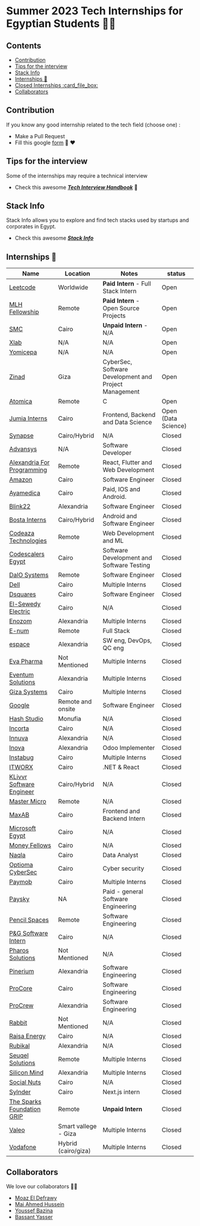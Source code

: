 # Summer 2023 Tech Internships for Egyptian Students 👩‍💻

## Contents
  - [Contribution](#contribution)
  - [Tips for the interview](#tips-for-the-interview)
  - [Stack Info](#stack-info)
  - [Internships :necktie:](#internships-necktie)
  - [Closed Internships :card\_file\_box:](#closed-internships-card_file_box)
  - [Collaborators](#collaborators)

## Contribution
If you know any good internship related to the tech field (choose one) :
- Make a Pull Request
- Fill this google [form](https://docs.google.com/forms/d/e/1FAIpQLSf5ZYrhhYziWFQChdfxU_UWYacAHRsCuYpixuqhJ4pL_7RF-w/viewform?usp=sf_link) 🤗 ❤️

## Tips for the interview
Some of the internships may require a technical interview

- Check this awesome [***Tech Interview Handbook***](https://github.com/yangshun/tech-interview-handbook) 📖

## Stack Info
Stack Info allows you to explore and find tech stacks used by startups and corporates in Egypt.

- Check this awesome [***Stack Info***](http://www.stackinfo.me/)

## Internships :necktie:
| Name  |  Location |  Notes | status |
|---|---|-------------|--|
|[Leetcode](https://www.cognitoforms.com/LeetCodeLLC/FullStackEngineerIntern) | Worldwide | **Paid Intern** - Full Stack Intern | Open |
|[MLH Fellowship](https://fellowship.mlh.io/) | Remote | **Paid Intern** - Open Source Projects | Open |
|[SMC](https://docs.google.com/forms/d/e/1FAIpQLScxB95pTrMZzc2wH7BSS76n3gGKvIYglbcLv-EC2v7koW5Wfg/viewform) | Cairo | <b>Unpaid Intern</b> - N/A | Open |
|[Xlab](https://xlab-group.com/apply/) | N/A | N/A | Open |
|[Yomicepa](https://docs.google.com/forms/d/e/1FAIpQLSeBs4g6wn1E7U1zMkoR95rB8MXvGKnHsecznbVu_lTGqeN64Q/viewform) | N/A | N/A | Open |
|[Zinad](https://zinad.net/internship-program.html) | Giza | CyberSec, Software Development and Project Management | Open |
|[Atomica](https://careers.atomica.ai/job/c-software-engineer-internship/) | Remote | C | Open |
|[Jumia Interns](https://boards.eu.greenhouse.io/jumia) | Cairo | Frontend, Backend and Data Science | Open (Data Science) |
|[Synapse](https://www.synapse-analytics.io/) | Cairo/Hybrid | N/A | Closed |
|[Advansys](https://www.advansys-esc.com/careers/job-opening/) | N/A | Software Developer | Closed |
|[Alexandria For Programming](https://wuzzuf.net/jobs/careers/Alexandria-for-programming-Egypt-6203) | Remote | React, Flutter and Web Development | Closed |
|[Amazon](https://www.amazon.jobs/en/search?base_query=internship&country=EG) | Cairo | Software Engineer | Closed |
|[Ayamedica](https://www.ayamedica.com/careers) | Cairo | Paid, IOS and Android. | Closed |
|[Blink22](https://www.blink22.com/careers/) | Alexandria | Software Engineer | Closed |
|[Bosta Interns](https://jobs.lever.co/Bosta/?team=Engineering) | Cairo/Hybrid | Android and Software Engineer | Closed |
|[Codeaza Technologies](https://www.linkedin.com/company/codeaza/jobs/) | Remote | Web Development and ML | Closed |
|[Codescalers Egypt](https://www.codescalers-egypt.com/careers) | Cairo | Software Development and Software Testing | Closed |
|[DalO Systems](https://angel.co/company/dalosystems/jobs/1047126-junior-software-engineer-backend-intern) | Remote | Software Engineer | Closed |
|[Dell](http://bitly.ws/EETR) | Cairo | Multiple Interns | Closed |
|[Dsquares](https://dsquares.recruitee.com/) | Cairo | Software Engineer | Closed |
|[El-Sewedy Electric](https://elsewedyelectric.com/en/careers/) | Cairo | N/A | Closed |
|[Enozom](https://enozom.com/Company/Join_Us/) | Alexandria | Multiple Interns | Closed |
|[E-num](https://www.linkedin.com/company/e-num/jobs/) | Remote | Full Stack | Closed |
|[espace](https://espace.com.eg/blog/category/intenship/) | Alexandria | SW eng, DevOps,  QC eng | Closed |
|[Eva Pharma](https://www.linkedin.com/company/eva-pharma/posts/?feedView=all) | Not Mentioned | Multiple Interns | Closed |
|[Eventum Solutions](http://eventumsolutions.com/careers/) | Alexandria | Multiple Interns | Closed |
|[Giza Systems](https://www.gizasystemscareers.com/en/egypt/jobs/headway-intern-2023-software-development-center-4688135/) | Cairo | Multiple Interns | Closed |
|[Google](https://careers.google.com/jobs/results/?category=DATA_CENTER_OPERATIONS&category=DEVELOPER_RELATIONS&category=HARDWARE_ENGINEERING&category=INFORMATION_TECHNOLOGY&category=MANUFACTURING_SUPPLY_CHAIN&category=NETWORK_ENGINEERING&category=PRODUCT_MANAGEMENT&category=PROGRAM_MANAGEMENT&category=SOFTWARE_ENGINEERING&category=TECHNICAL_INFRASTRUCTURE_ENGINEERING&category=TECHNICAL_SOLUTIONS&category=TECHNICAL_WRITING&category=USER_EXPERIENCE&employment_type=INTERN&jex=ENTRY_LEVEL) | Remote and onsite | Software Engineer | Closed |
|[Hash Studio](http://www.hashstudio.com/) | Monufia | N/A | Closed |
|[Incorta](https://www.incorta.com/careers#positions) | Cairo | N/A | Closed |
|[Innuva](https://www.linkedin.com/posts/innuva_innuva-innuvians-university-activity-7062005481417957376-flR2?utm_source=share&utm_medium=member_android) | Alexandria | N/A | Closed |
|[Inova](https://inovaeg.com/jobs/) | Alexandria | Odoo Implementer | Closed |
|[Instabug](https://www.instabug.com/careers) | Cairo | Multiple Interns | Closed |
|[ITWORX](https://www.itworx.com/jobs/) | Cairo | .NET & React | Closed |
|[KLivvr Software Engineer](https://www.linkedin.com/company/klivvr/jobs/) | Cairo/Hybrid | N/A | Closed |
|[Master Micro](https://www.linkedin.com/company/master-micro/) | Remote | N/A | Closed |
|[MaxAB](https://maxab.breezy.hr/) | Cairo | Frontend and Backend Intern | Closed |
|[Microsoft Egypt](https://survey.alchemer.com/s3/7158711/Microsoft-Egypt-Development-Center-Summer-Engineering-Program-2023) | Cairo | N/A | Closed |
|[Money Fellows](https://www.linkedin.com/company/moneyfellows/jobs/) | Cairo | N/A | Closed |
|[Naqla](https://naqla.zohorecruit.com/jobs/Careers) | Cairo | Data Analyst | Closed |
|[Optioma CyberSec](https://www.linkedin.com/company/optimaps/posts/?feedView=all) | Cairo | Cyber security | Closed |
|[Paymob](https://www.linkedin.com/company/paymobcompany/posts/?feedView=all) | Cairo | Multiple Interns | Closed |
|[Paysky](https://paysky.io/jobs/internships-across-functions/) | NA | Paid - general Software Engineering | Closed |
|[Pencil Spaces](https://www.pencilspaces.com/careers/engineering) | Remote | Software Engineering | Closed |
|[P&G Software Intern](https://www.pgcareers.com/mea/en/engineering#job-search-bar) | Cairo | N/A | Closed |
|[Pharos Solutions](https://www.pharos-solutions.de/careers/) | Not Mentioned | N/A | Closed |
|[Pinerium](https://careers.pinerium.com/jobs/Internships) | Alexandria | Software Engineering | Closed |
|[ProCore](https://careers.procore.com/jobs/search?page=1&country_codes%5B%5D=eg&query=intern) | Cairo | Software Engineering | Closed |
|[ProCrew](https://www.procrew.pro/careers/) | Alexandria | Software Engineering | Closed |
|[Rabbit](https://rabbitmart.breezy.hr/) | Not Mentioned | N/A | Closed |
|[Raisa Energy](https://www.raisa.com/) | Cairo | N/A | Closed |
|[Rubikal](https://apply.workable.com/rubikal/#jobs) | Alexandria | N/A | Closed |
|[Seuqel Solutions](https://wuzzuf.net/jobs/careers/Care-Dental-Egypt-27404) | Remote | Multiple Interns | Closed |
|[Silicon Mind](https://silicon-mind.com/careers/) | Alexandria | Multiple Interns | Closed |
|[Social Nuts](https://socialnuts-eg.com/be-nut) | Cairo | N/A | Closed |
|[Sylnder](https://jobs.lever.co/sylndr/?department=Software%20Engineering) | Cairo | Next.js intern | Closed |
|[The Sparks Foundation GRIP](https://internship.thesparksfoundation.info/#steps-to-apply) | Remote | **Unpaid Intern** | Closed |
|[Valeo](https://docs.google.com/forms/d/e/1FAIpQLSfZ4iNEIbvefAYviDC0jRizI_LnTgIO-Ii-eiVwc9IWk6-M2g/viewform) | Smart vallege - Giza | Multiple Interns | Closed |
|[Vodafone](https://careers.vodafone.com/) | Hybrid (cairo/giza) | Multiple Interns | Closed |
## Collaborators
We love our collaborators 💜💜

* [Moaz El Defrawy](https://github.com/moaz-eldefrawy)
* [Mai Ahmed Hussein](https://github.com/MaiAhmedHussein)
* [Youssef Bazina](https://github.com/Bazina)
* [Bassant Yasser](https://github.com/Bassantyasser043)

